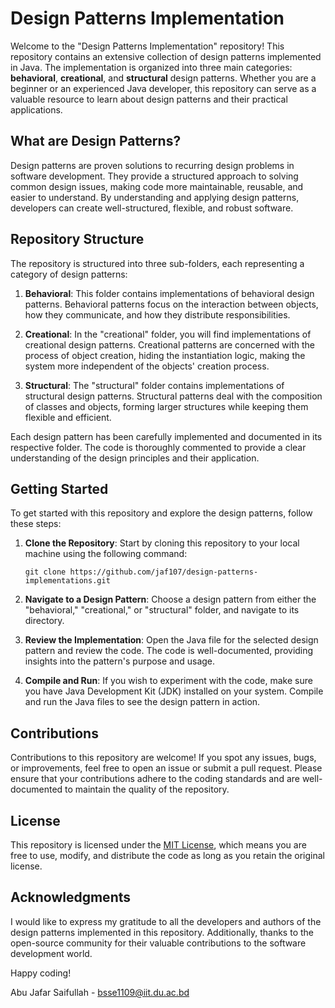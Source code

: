 # Design Patterns Implementation

Welcome to the "Design Patterns Implementation" repository! This repository contains an extensive collection of design patterns implemented in Java. The implementation is organized into three main categories: **behavioral**, **creational**, and **structural** design patterns. Whether you are a beginner or an experienced Java developer, this repository can serve as a valuable resource to learn about design patterns and their practical applications.

## What are Design Patterns?

Design patterns are proven solutions to recurring design problems in software development. They provide a structured approach to solving common design issues, making code more maintainable, reusable, and easier to understand. By understanding and applying design patterns, developers can create well-structured, flexible, and robust software.

## Repository Structure

The repository is structured into three sub-folders, each representing a category of design patterns:

1. **Behavioral**: This folder contains implementations of behavioral design patterns. Behavioral patterns focus on the interaction between objects, how they communicate, and how they distribute responsibilities.

2. **Creational**: In the "creational" folder, you will find implementations of creational design patterns. Creational patterns are concerned with the process of object creation, hiding the instantiation logic, making the system more independent of the objects' creation process.

3. **Structural**: The "structural" folder contains implementations of structural design patterns. Structural patterns deal with the composition of classes and objects, forming larger structures while keeping them flexible and efficient.

Each design pattern has been carefully implemented and documented in its respective folder. The code is thoroughly commented to provide a clear understanding of the design principles and their application.

## Getting Started

To get started with this repository and explore the design patterns, follow these steps:

1. **Clone the Repository**: Start by cloning this repository to your local machine using the following command:

   ```
   git clone https://github.com/jaf107/design-patterns-implementations.git
   ```

2. **Navigate to a Design Pattern**: Choose a design pattern from either the "behavioral," "creational," or "structural" folder, and navigate to its directory.

3. **Review the Implementation**: Open the Java file for the selected design pattern and review the code. The code is well-documented, providing insights into the pattern's purpose and usage.

4. **Compile and Run**: If you wish to experiment with the code, make sure you have Java Development Kit (JDK) installed on your system. Compile and run the Java files to see the design pattern in action.

## Contributions

Contributions to this repository are welcome! If you spot any issues, bugs, or improvements, feel free to open an issue or submit a pull request. Please ensure that your contributions adhere to the coding standards and are well-documented to maintain the quality of the repository.

## License

This repository is licensed under the [MIT License](https://opensource.org/licenses/MIT), which means you are free to use, modify, and distribute the code as long as you retain the original license.

## Acknowledgments

I would like to express my gratitude to all the developers and authors of the design patterns implemented in this repository. Additionally, thanks to the open-source community for their valuable contributions to the software development world.

Happy coding!

Abu Jafar Saifullah - bsse1109@iit.du.ac.bd
